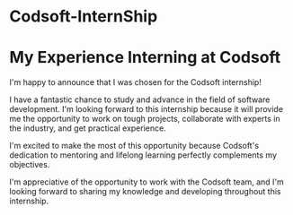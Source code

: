 # Codsoft-InternShip
# My Experience Interning at Codsoft
I'm happy to announce that I was chosen for the Codsoft internship!

I have a fantastic chance to study and advance in the field of software development.
I'm looking forward to this internship because it will provide me the opportunity to work on tough projects, collaborate with experts in the industry, and get practical experience.

I'm excited to make the most of this opportunity because Codsoft's dedication to mentoring and lifelong learning perfectly complements my objectives.

I'm appreciative of the opportunity to work with the Codsoft team, and I'm looking forward to sharing my knowledge and developing throughout this internship.
